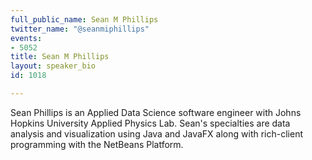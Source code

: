 ```yaml
---
full_public_name: Sean M Phillips
twitter_name: "@seanmiphillips"
events:
- 5052
title: Sean M Phillips
layout: speaker_bio
id: 1018

---
```

Sean Phillips is an Applied Data Science software engineer with Johns Hopkins University Applied Physics Lab. Sean's specialties are data analysis and visualization using Java and JavaFX along with rich-client programming with the NetBeans Platform. 